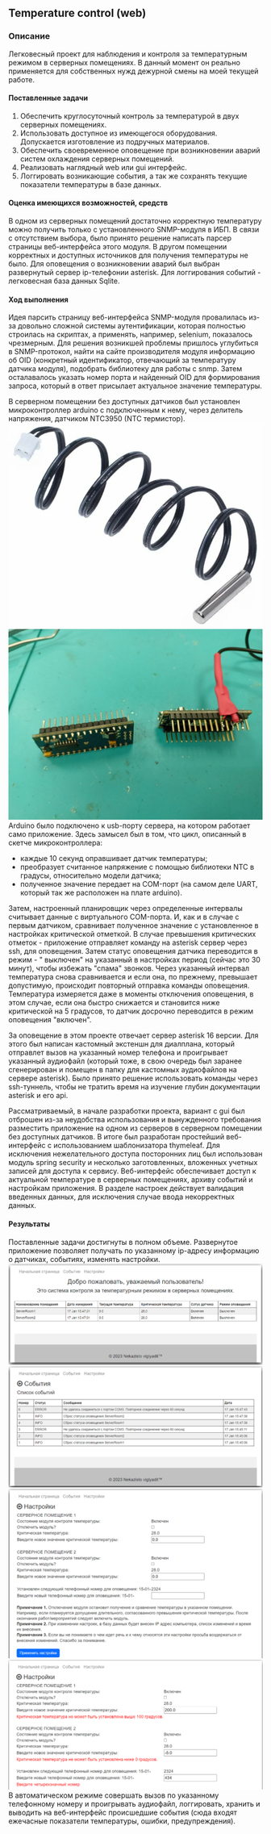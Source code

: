 ## Temperature control (web)

### Описание

Легковесный проект для наблюдения и контроля за температурным режимом в серверных помещениях.
В данный момент он реально применяется для собственных нужд дежурной смены на моей текущей работе.

#### Поставленные задачи

1. Обеспечить круглосуточный контроль за температурой в двух серверных помещениях.
2. Использовать доступное из имеющегося оборудования. Допускается изготовление из подручных материалов.
3. Обеспечить своевременное оповещение при возникновении аварий систем охлаждения серверных помещений.
4. Реализовать наглядный web или gui интерфейс.
5. Логгировать возникающие события, а так же сохранять текущие показатели температуры в базе данных.

#### Оценка имеющихся возможностей, средств

В одном из серверных помещений достаточно корректную температуру можно получить только с установленного SNMP-модуля в
ИБП. В связи с
отсутствием выбора, было принято решение написать парсер страницы веб-интерфейса этого модуля.
В другом помещении корректных и доступных источников для получения температуры не было.
Для оповещения о возникновении аварий был выбран развернутый сервер ip-телефонии asterisk. Для логгирования событий -
легковесная
база данных Sqlite.

#### Ход выполнения

Идея парсить страницу веб-интерфейса SNMP-модуля провалилась из-за довольно сложной системы аутентификации, которая
полностью строилась на скриптах, а применять,
например, selenium, показалось чрезмерным.
Для решения возникшей проблемы пришлось углубиться в SNMP-протокол, найти на сайте производителя модуля информацию об
OID (конкретный идентификатор, отвечающий за температуру датчика модуля), подобрать библиотеку для работы с snmp. Затем
осталавалось указать номер порта и
найденный OID для формирования запроса, который в ответ присылает актуальное значение температуры.

В серверном помещении без доступных датчиков был установлен микроконтроллер arduino с подключенным к нему, через
делитель напряжения, датчиком NTC3950 (NTC термистор).
![image info](images/image05.jpg)
![image info](images/image06.jpg)
Arduino было подключено к usb-порту сервера, на котором работает само приложение. Здесь замысел был в том, что цикл,
описанный в скетче микроконтроллера:

- каждые 10 секунд оправшивает датчик температуры;
- преобразует считанное напряжение с помощью библиотеки NTC в градусы, относительно модели датчика;
- полученное значение передает на COM-порт (на самом деле UART, который так же расположен на плате arduino).

Затем, настроенный планировщик через определенные интервалы считывает данные с виртуального COM-порта. И, как и в случае
с первым датчиком,
сравнивает полученное значение с установленное в настройках критической отметкой. В случае превышения критических
отметок - приложение
отправляет команду на asterisk сервер через ssh, для оповещения. Затем статус оповещения датчика переводится в режим - "
выключен" на указанный в настройках
период (сейчас это 30 минут), чтобы избежать "спама" звонков. Через указанный интервал температура снова сравнивается и
если она, по прежнему, превышает допустимую, происходит повторный отправка команды оповещения.
Температура измеряется даже в моменты отключения оповещения, в этом случае, если она быстро снижается и становится ниже
критической на 5 градусов, то датчик досрочно переводится в режим оповещения "включен".

За оповещение в этом проекте отвечает сервер asterisk 16 версии. Для этого был написан кастомный экстеншн для диалплана,
который отправлет вызов на указанный номер телефона и проигрывает указанный аудиофайл (который тоже, в свою очередь был
заранее сгенерирован и помещен в папку для кастомных аудиофайлов на сервере asterisk). Было принято решение использовать
команды через ssh-туннель, чтобы не тратить время на изучение глубин документации asterisk и его api.

Рассматриваемый, в начале разработки проекта, вариант с gui был отброшен из-за неудобства использования и вынужденного
требования
разместить приложение на одном из серверов в серверном помещении без доступных датчиков. В итоге был разработан
простейший веб-интерфейс с использованием шаблонизатора thymeleaf. Для исключения нежелательного доступа посторонних лиц
был использован модуль spring security и несколько заготовленных, вложенных учетных записей для доступа к сервису.
Веб-интерфейс обеспечивает доступ к актуальной температуре в серверных
помещениях, архиву событий и настройкам приложения. В разделе настроек действует валидация введенных данных, для
исключения случае ввода некорректных данных.

#### Результаты

Поставленные задачи достигнуты в полном объеме.
Развернутое приложение позволяет получать по указанному ip-адресу
информацию о датчиках, событиях, изменять настройки.
![image info](images/image01.jpg)
![image info](images/image02.jpg)
![image info](images/image03.jpg)
![image info](images/image04.jpg)
В автоматическом режиме совершать вызов по указанному телефонному
номеру и проигрывать аудиофайл, логгировать, хранить и выводить на веб-интерфейс происшедшие события (сюда входят
ежечасные показатели
температуры, ошибки, предупреждения).
